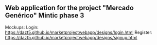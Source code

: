 ## Web application for the project "Mercado Genérico" Mintic phase 3

Mockups:
Login: https://dazt5.github.io/marketprojectwebapp/designs/login.html
Register: https://dazt5.github.io/marketprojectwebapp/designs/signup.html